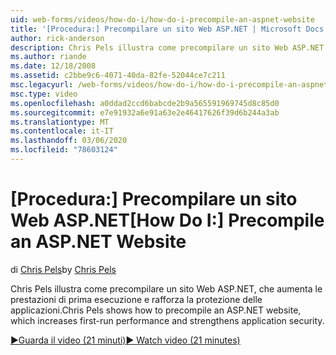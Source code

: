 ```yaml
---
uid: web-forms/videos/how-do-i/how-do-i-precompile-an-aspnet-website
title: '[Procedura:] Precompilare un sito Web ASP.NET | Microsoft Docs'
author: rick-anderson
description: Chris Pels illustra come precompilare un sito Web ASP.NET, che aumenta le prestazioni di prima esecuzione e rafforza la protezione delle applicazioni.
ms.author: riande
ms.date: 12/18/2008
ms.assetid: c2bbe9c6-4071-40da-82fe-52044ce7c211
msc.legacyurl: /web-forms/videos/how-do-i/how-do-i-precompile-an-aspnet-website
msc.type: video
ms.openlocfilehash: a0ddad2ccd6babcde2b9a565591969745d8c85d0
ms.sourcegitcommit: e7e91932a6e91a63e2e46417626f39d6b244a3ab
ms.translationtype: MT
ms.contentlocale: it-IT
ms.lasthandoff: 03/06/2020
ms.locfileid: "78603124"
---
```

# <a name="how-do-i-precompile-an-aspnet-website"></a><span data-ttu-id="1b795-103">[Procedura:] Precompilare un sito Web ASP.NET</span><span class="sxs-lookup"><span data-stu-id="1b795-103">[How Do I:] Precompile an ASP.NET Website</span></span>

<span data-ttu-id="1b795-104">di [Chris Pels](https://twitter.com/chrispels)</span><span class="sxs-lookup"><span data-stu-id="1b795-104">by [Chris Pels](https://twitter.com/chrispels)</span></span>

<span data-ttu-id="1b795-105">Chris Pels illustra come precompilare un sito Web ASP.NET, che aumenta le prestazioni di prima esecuzione e rafforza la protezione delle applicazioni.</span><span class="sxs-lookup"><span data-stu-id="1b795-105">Chris Pels shows how to precompile an ASP.NET website, which increases first-run performance and strengthens application security.</span></span>

[<span data-ttu-id="1b795-106">&#9654;Guarda il video (21 minuti)</span><span class="sxs-lookup"><span data-stu-id="1b795-106">&#9654; Watch video (21 minutes)</span></span>](https://channel9.msdn.com/Blogs/ASP-NET-Site-Videos/how-do-i-precompile-an-aspnet-website)
